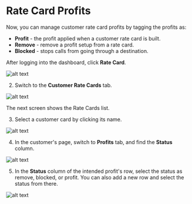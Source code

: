 # Rate Card Profits

Now, you can manage customer rate card profits by tagging the profits as:
* **Profit** - the profit applied when a customer rate card is built.
* **Remove** - remove a profit setup from a rate card.
* **Blocked** - stops calls from going through a destination.

After logging into the dashboard, click **Rate Card**.
 
![alt text][rate-card-profit-1] 

2)	Switch to the **Customer Rate Cards** tab.

![alt text][rate-card-profit-2] 

The next screen shows the Rate Cards list.

3)	Select a customer card by clicking its name.

![alt text][rate-card-profit-3] 


4)	In the customer's page, switch to **Profits** tab, and find the **Status** column. 

![alt text][rate-card-profit-4] 

5) In the **Status** column of the intended profit's row,  select the status as remove, blocked, or profit. You can also add a new row and select the status from there.
 
![alt text][rate-card-profit-5] 

[rate-card-profit-1]: https://raw.githubusercontent.com/digipigeon/connexcs-user-docs/master/img/rate-card-profit-1.png "Rate-Card-Profit-1"
[rate-card-profit-2]: https://raw.githubusercontent.com/digipigeon/connexcs-user-docs/master/img/rate-card-profit-2.png "Rate-Card-Profit-2"
[rate-card-profit-3]: https://raw.githubusercontent.com/digipigeon/connexcs-user-docs/master/img/rate-card-profit-3.png "Rate-Card-Profit-3"
[rate-card-profit-4]: https://raw.githubusercontent.com/digipigeon/connexcs-user-docs/master/img/rate-card-profit-4.png "Rate-Card-Profit-4"
[rate-card-profit-5]: https://raw.githubusercontent.com/digipigeon/connexcs-user-docs/master/img/rate-card-profit-5.png "Rate-Card-Profit-5"
